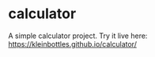 # calculator
A simple calculator project.
Try it live here: https://kleinbottles.github.io/calculator/
